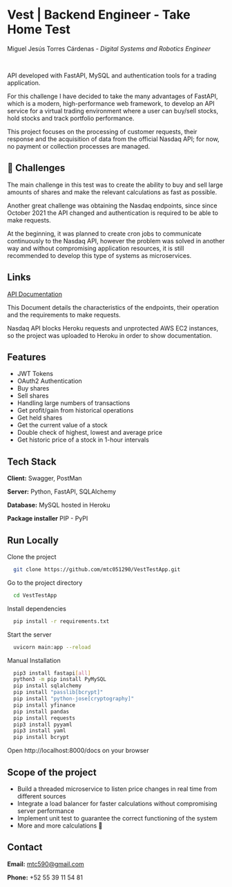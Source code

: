 
# Vest | Backend Engineer - Take Home Test

Miguel Jesús Torres Cárdenas - 
_Digital Systems and Robotics Engineer_ 

<br />

API developed with FastAPI, MySQL and authentication tools for a trading application.



For this challenge I have decided to take the many advantages of FastAPI, which is a modern, high-performance web framework, to develop an API service for a virtual trading environment where a user can buy/sell stocks, hold stocks and track portfolio performance.

This project focuses on the processing of customer requests, their response and the acquisition of data from the official Nasdaq API; for now, no payment or collection processes are managed.
## 🚀 Challenges
The main challenge in this test was to create the ability to buy and sell large amounts of shares and make the relevant calculations as fast as possible.

Another great challenge was obtaining the Nasdaq endpoints, since since October 2021 the API changed and authentication is required to be able to make requests.

At the beginning, it was planned to create cron jobs to communicate continuously to the Nasdaq API, however the problem was solved in another way and without compromising application resources, it is still recommended to develop this type of systems as microservices.

## Links

[API Documentation](https://vest-backend-test.herokuapp.com/redoc)

This Document details the characteristics of the endpoints, their operation and the requirements to make requests.

Nasdaq API blocks Heroku requests and unprotected AWS EC2 instances, so the project was uploaded to Heroku in order to show documentation.


## Features

- JWT Tokens
- OAuth2 Authentication
- Buy shares
- Sell shares
- Handling large numbers of transactions
- Get profit/gain from historical operations
- Get held shares
- Get the current value of a stock
- Double check of highest, lowest and average price
- Get historic price of a stock in 1-hour intervals

## Tech Stack

**Client:** Swagger, PostMan

**Server:** Python, FastAPI, SQLAlchemy

**Database:** MySQL hosted in Heroku

**Package installer** PIP - PyPI


## Run Locally

Clone the project

```bash
  git clone https://github.com/mtc051290/VestTestApp.git
```

Go to the project directory

```bash
  cd VestTestApp
```

Install dependencies

```bash
  pip install -r requirements.txt
```

Start the server

```bash
  uvicorn main:app --reload
```


Manual Installation

```bash
  pip3 install fastapi[all]
  python3 -m pip install PyMySQL
  pip install sqlalchemy
  pip install "passlib[bcrypt]"
  pip install "python-jose[cryptography]"
  pip install yfinance
  pip install pandas
  pip install requests
  pip3 install pyyaml
  pip3 install yaml
  pip install bcrypt
```

Open http://localhost:8000/docs on your browser

## Scope of the project

- Build a threaded microservice to listen price changes in real time from different sources
- Integrate a load balancer for faster calculations without compromising server performance
- Implement unit test to guarantee the correct functioning of the system
- More and more calculations 🚀 

## Contact

**Email:** mtc590@gmail.com

**Phone:** +52 55 39 11 54 81